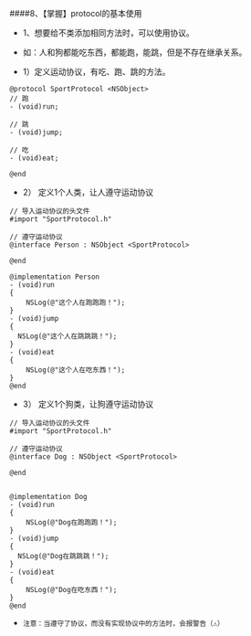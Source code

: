 ####8、【掌握】protocol的基本使用
* 1、想要给不类添加相同方法时，可以使用协议。
* 如：人和狗都能吃东西，都能跑，能跳，但是不存在继承关系。

* 1）定义运动协议，有吃、跑、跳的方法。

```objc
@protocol SportProtocol <NSObject>
// 跑
- (void)run;

// 跳
- (void)jump;

// 吃
- (void)eat;

@end
```
* 2） 定义1个人类，让人遵守运动协议

```objc
// 导入运动协议的头文件
#import "SportProtocol.h"

// 遵守运动协议
@interface Person : NSObject <SportProtocol>

@end

@implementation Person
- (void)run
{
    NSLog(@"这个人在跑跑跑！");
}
- (void)jump
{
  NSLog(@"这个人在跳跳跳！");
}
- (void)eat
{
    NSLog(@"这个人在吃东西！");
}
@end

```
* 3） 定义1个狗类，让狗遵守运动协议

```objc
// 导入运动协议的头文件
#import "SportProtocol.h"

// 遵守运动协议
@interface Dog : NSObject <SportProtocol>

@end


@implementation Dog
- (void)run
{
    NSLog(@"Dog在跑跑跑！");
}
- (void)jump
{
  NSLog(@"Dog在跳跳跳！");
}
- (void)eat
{
    NSLog(@"Dog在吃东西！");
}
@end

```
* `注意：当遵守了协议，而没有实现协议中的方法时，会报警告（⚠）`



